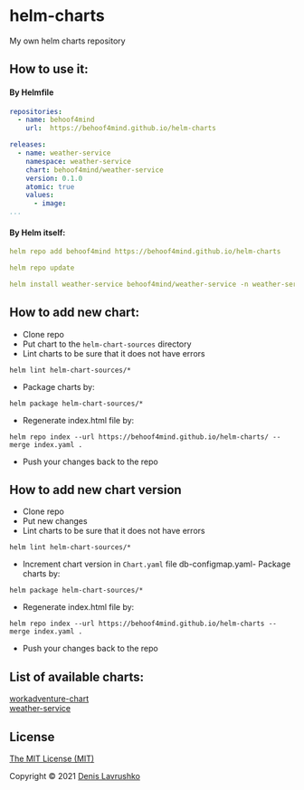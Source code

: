 # helm-charts
My own helm charts repository

## How to use it:
#### By Helmfile
```yaml
repositories:
  - name: behoof4mind
    url:  https://behoof4mind.github.io/helm-charts

releases:
  - name: weather-service
    namespace: weather-service
    chart: behoof4mind/weather-service
    version: 0.1.0
    atomic: true
    values:
      - image:
...
```
#### By Helm itself:
```yaml
helm repo add behoof4mind https://behoof4mind.github.io/helm-charts
```
```yaml
helm repo update
```
```yaml
helm install weather-service behoof4mind/weather-service -n weather-service --create-namespace
```

## How to add new chart:
- Clone repo
- Put chart to the `helm-chart-sources` directory
- Lint charts to be sure that it does not have errors
```shell
helm lint helm-chart-sources/*
```
- Package charts by:
```shell
helm package helm-chart-sources/*
```  
- Regenerate index.html file by:
```shell
helm repo index --url https://behoof4mind.github.io/helm-charts/ --merge index.yaml .
```
- Push your changes back to the repo

## How to add new chart version
- Clone repo
- Put new changes
- Lint charts to be sure that it does not have errors
```shell
helm lint helm-chart-sources/*
```
- Increment chart version in `Chart.yaml` file
  db-configmap.yaml- Package charts by:
```shell
helm package helm-chart-sources/*
``` 
- Regenerate index.html file by:
```shell
helm repo index --url https://behoof4mind.github.io/helm-charts --merge index.yaml .
```
- Push your changes back to the repo

## List of available charts:

[workadventure-chart](./helm-chart-sources/workadventure-chart/README.md) <br>
[weather-service](./helm-chart-sources/weather-service/README.md)


## License

[The MIT License (MIT)](LICENSE)

Copyright © 2021 [Denis Lavrushko](https://dlavrushko.de)